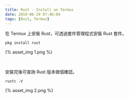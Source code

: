```yaml
---
title: Rust - Install on Termux
date: 2019-06-29 07:46:04
tags: [Rust, Termux]
---
```


在 Termux 上安裝 Rust，可透過套件管理程式安裝 Rust 套件。  

<!-- More -->

    pkg install rust

{% asset_img 1.png %}

</br>


安裝完後可查詢 Rust 版本做個確認。  

    rustc -V

{% asset_img 2.png %}
